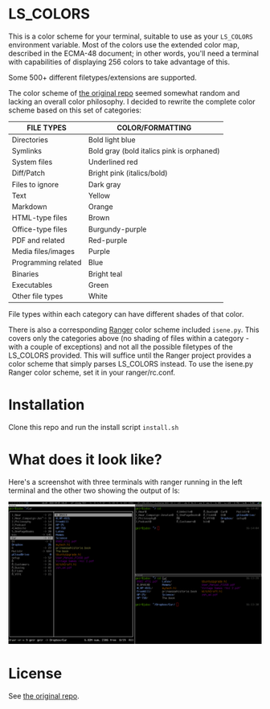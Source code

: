 # LS_COLORS
This is a color scheme for your terminal, suitable to use as your `LS_COLORS`
environment variable. Most of the colors use the extended color map, described
in the ECMA-48 document; in other words, you'll need a terminal with
capabilities of displaying 256 colors to take advantage of this.

Some 500+ different filetypes/extensions are supported.

The color scheme of [the original repo](https://github.com/trapd00r/LS_COLORS)
seemed somewhat random and lacking an overall color philosophy. I decided to
rewrite the complete color scheme based on this set of categories:

|FILE TYPES          | COLOR/FORMATTING
|--------------------|-----------------
|Directories         | Bold light blue
|Symlinks            | Bold gray (bold italics pink is orphaned)
|System files        | Underlined red
|Diff/Patch          | Bright pink (italics/bold)
|Files to ignore     | Dark gray
|Text                | Yellow
|Markdown            | Orange
|HTML-type files     | Brown
|Office-type files   | Burgundy-purple
|PDF and related     | Red-purple
|Media files/images  | Purple
|Programming related | Blue
|Binaries            | Bright teal
|Executables         | Green
|Other file types    | White

File types within each category can have different shades of that color.

There is also a corresponding [Ranger](https://ranger.github.io/) color scheme included `isene.py`. This covers only the categories above (no shading of files within a category - with a couple of exceptions) and not all the possible filetypes of the LS_COLORS provided. This will suffice until the Ranger project provides a color scheme that simply parses LS_COLORS instead. To use the isene.py Ranger color scheme, set it in your ranger/rc.conf.

# Installation
Clone this repo and run the install script `install.sh`

# What does it look like?
Here's a screenshot with three terminals with ranger running in the left terminal and the other two showing the output of ls:

![](img/screenshot.png)

# License
See [the original repo](https://github.com/trapd00r/LS_COLORS). 

